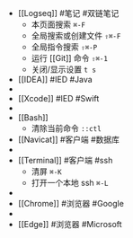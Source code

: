 - [[Logseq]] #笔记 #双链笔记
	- 本页面搜索 `⌘-F`
	- 全局搜索或创建文件 `⇧⌘-F`
	- 全局指令搜索 `⇧⌘-P`
	- 运行 [[Git]] 命令 `⇧⌘-1`
	- 关闭/显示设置 `t s`
- [[IDEA]] #IED #Java
-
- [[Xcode]] #IED #Swift
-
- [[Bash]]
	- 清除当前命令 `::ctl`
- [[Navicat]] #客户端 #数据库
-
- [[Terminal]] #客户端 #ssh
	- 清屏 `⌘-K`
	- 打开一个本地 ssh `⌘-L`
-
- [[Chrome]] #浏览器 #Google
-
- [[Edge]] #浏览器 #Microsoft